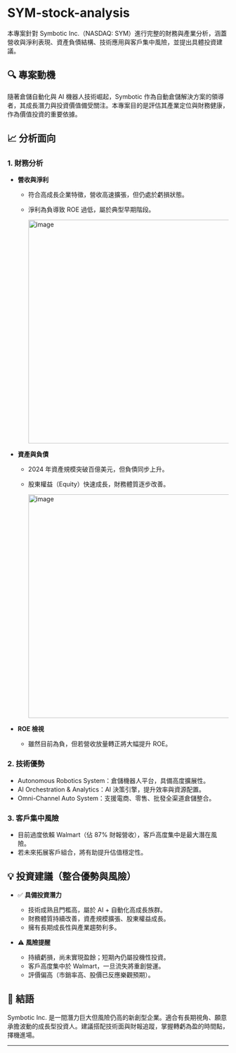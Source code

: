 # SYM-stock-analysis

本專案針對 Symbotic Inc.（NASDAQ: SYM）進行完整的財務與產業分析，涵蓋營收與淨利表現、資產負債結構、技術應用與客戶集中風險，並提出具體投資建議。

## 🔍 專案動機

隨著倉儲自動化與 AI 機器人技術崛起，Symbotic 作為自動倉儲解決方案的領導者，其成長潛力與投資價值備受關注。本專案目的是評估其產業定位與財務健康，作為價值投資的重要依據。

## 📈 分析面向

### 1. 財務分析

- **營收與淨利**
  - 符合高成長企業特徵，營收高速擴張，但仍處於虧損狀態。
  - 淨利為負導致 ROE 過低，屬於典型早期階段。

    <img width="819" height="509" alt="image" src="https://github.com/user-attachments/assets/a5edaef2-6b3c-4b1c-ba1e-bb743493f572" />

- **資產與負債**
  - 2024 年資產規模突破百億美元，但負債同步上升。
  - 股東權益（Equity）快速成長，財務體質逐步改善。
 
    <img width="811" height="509" alt="image" src="https://github.com/user-attachments/assets/886b5414-09d8-4c94-a51a-5badcfde56e2" />


- **ROE 檢視**
  - 雖然目前為負，但若營收放量轉正將大幅提升 ROE。

### 2. 技術優勢

- Autonomous Robotics System：倉儲機器人平台，具備高度擴展性。
- AI Orchestration & Analytics：AI 決策引擎，提升效率與資源配置。
- Omni-Channel Auto System：支援電商、零售、批發全渠道倉儲整合。

### 3. 客戶集中風險

- 目前過度依賴 Walmart（佔 87% 財報營收），客戶高度集中是最大潛在風險。
- 若未來拓展客戶組合，將有助提升估值穩定性。

## 💡 投資建議（整合優勢與風險）

- ✅ **具備投資潛力**
  - 技術成熟且門檻高，屬於 AI + 自動化高成長族群。
  - 財務體質持續改善，資產規模擴張、股東權益成長。
  - 擁有長期成長性與產業趨勢利多。

- ⚠️ **風險提醒**
  - 持續虧損，尚未實現盈餘；短期內仍屬投機性投資。
  - 客戶高度集中於 Walmart，一旦流失將重創營運。
  - 評價偏高（市銷率高、股價已反應樂觀預期）。

## 🧠 結語

Symbotic Inc. 是一間潛力巨大但風險仍高的新創型企業。適合有長期視角、願意承擔波動的成長型投資人。建議搭配技術面與財報追蹤，掌握轉虧為盈的時間點，擇機進場。

---
